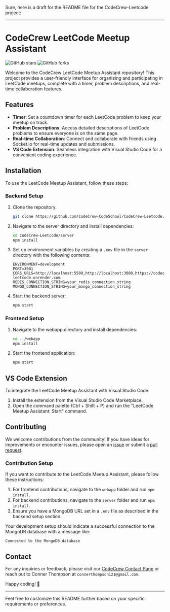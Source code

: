 Sure, here is a draft for the README file for the CodeCrew-Leetcode project:

---

# CodeCrew LeetCode Meetup Assistant

![GitHub stars](https://img.shields.io/github/stars/CodeCrew-CodeSchool/CodeCrew-Leetcode)
![GitHub forks](https://img.shields.io/github/forks/CodeCrew-CodeSchool/CodeCrew-Leetcode)

Welcome to the CodeCrew LeetCode Meetup Assistant repository! This project provides a user-friendly interface for organizing and participating in LeetCode meetups, complete with a timer, problem descriptions, and real-time collaboration features.

## Features

- **Timer**: Set a countdown timer for each LeetCode problem to keep your meetup on track.
- **Problem Descriptions**: Access detailed descriptions of LeetCode problems to ensure everyone is on the same page.
- **Real-time Collaboration**: Connect and collaborate with friends using Socket.io for real-time updates and submissions.
- **VS Code Extension**: Seamless integration with Visual Studio Code for a convenient coding experience.

## Installation

To use the LeetCode Meetup Assistant, follow these steps:

### Backend Setup

1. Clone the repository:

    ```bash
    git clone https://github.com/CodeCrew-CodeSchool/CodeCrew-Leetcode.git
    ```

2. Navigate to the server directory and install dependencies:

    ```bash
    cd CodeCrew-Leetcode/server
    npm install
    ```

3. Set up environment variables by creating a `.env` file in the `server` directory with the following contents:

    ```plaintext
    ENVIRONMENT=development
    PORT=3001
    CORS_URLS=http://localhost:5500,http://localhost:3000,https://codecrew-leetcode.onrender.com
    REDIS_CONNECTION_STRING=your_redis_connection_string
    MONGO_CONNECTION_STRING=your_mongo_connection_string
    ```

4. Start the backend server:

    ```bash
    npm start
    ```

### Frontend Setup

1. Navigate to the webapp directory and install dependencies:

    ```bash
    cd ../webapp
    npm install
    ```

2. Start the frontend application:

    ```bash
    npm start
    ```

## VS Code Extension

To integrate the LeetCode Meetup Assistant with Visual Studio Code:

1. Install the extension from the Visual Studio Code Marketplace.
2. Open the command palette (Ctrl + Shift + P) and run the "LeetCode Meetup Assistant: Start" command.

## Contributing

We welcome contributions from the community! If you have ideas for improvements or encounter issues, please open an [issue](https://github.com/CodeCrew-CodeSchool/CodeCrew-Leetcode/issues) or submit a [pull request](https://github.com/CodeCrew-CodeSchool/CodeCrew-Leetcode/pulls).

### Contribution Setup

If you want to contribute to the LeetCode Meetup Assistant, please follow these instructions:

1. For frontend contributions, navigate to the `webapp` folder and run `npm install`.
2. For backend contributions, navigate to the `server` folder and run `npm install`.
3. Ensure you have a MongoDB URL set in a `.env` file as described in the backend setup section.

Your development setup should indicate a successful connection to the MongoDB database with a message like:

    Connected to the MongoDB database

## Contact

For any inquiries or feedback, please visit our [CodeCrew Contact Page](https://www.code-crew.org/contact) or reach out to Conner Thompson at `connerthompson121@gmail.com`.

Happy coding! 🚀

---

Feel free to customize this README further based on your specific requirements or preferences.